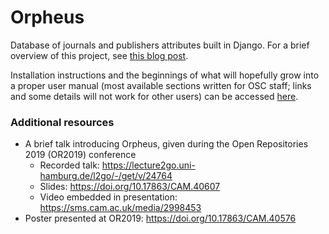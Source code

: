 # Orpheus
Database of journals and publishers attributes built in Django. For a brief overview of this project, see [this blog post]( https://unlockingresearch-blog.lib.cam.ac.uk/?p=2371).

Installation instructions and the beginnings of what will hopefully grow into a proper user manual (most available sections written for OSC staff; links and some details will not work for other users) can be accessed [here](https://github.com/osc-cam/orpheus/blob/master/docs/manual/manual.pdf).

### Additional resources

* A brief talk introducing Orpheus, given during the Open Repositories 2019 (OR2019) conference
  * Recorded talk: https://lecture2go.uni-hamburg.de/l2go/-/get/v/24764
  * Slides: https://doi.org/10.17863/CAM.40607
  * Video embedded in presentation: https://sms.cam.ac.uk/media/2998453
* Poster presented at OR2019: https://doi.org/10.17863/CAM.40576
